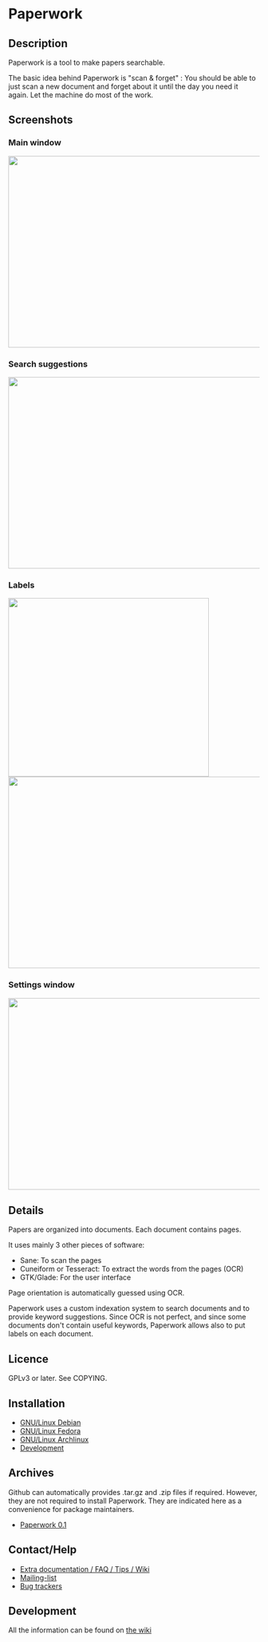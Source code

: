 # Paperwork


## Description

Paperwork is a tool to make papers searchable.

The basic idea behind Paperwork is "scan & forget" : You should be able to just
scan a new document and forget about it until the day you need it again. Let the
machine do most of the work.


## Screenshots

### Main window

<a href="https://raw.github.com/jflesch/paperwork-screenshots/master/0.1/main_window.png">
  <img src="https://raw.github.com/jflesch/paperwork-screenshots/master/0.1/main_window.png" width="512" height="384" />
</a>

### Search suggestions

<a href="https://raw.github.com/jflesch/paperwork-screenshots/master/0.1/suggestions.png">
  <img src="https://raw.github.com/jflesch/paperwork-screenshots/master/0.1/suggestions.png" width="512" height="384" />
</a>

### Labels

<a href="https://raw.github.com/jflesch/paperwork-screenshots/master/0.1/multiple_labels.png">
  <img src="https://raw.github.com/jflesch/paperwork-screenshots/master/0.1/multiple_labels.png" width="402" height="358" />
</a>

<a href="https://raw.github.com/jflesch/paperwork-screenshots/master/0.1/label_edit.png">
  <img src="https://raw.github.com/jflesch/paperwork-screenshots/master/0.1/label_edit.png" width="512" height="384" />
</a>

### Settings window

<a href="https://raw.github.com/jflesch/paperwork-screenshots/master/0.1/settings.png">
  <img src="https://raw.github.com/jflesch/paperwork-screenshots/master/0.1/settings.png" width="512" height="384" />
</a>


## Details

Papers are organized into documents. Each document contains pages.

It uses mainly 3 other pieces of software:

* Sane: To scan the pages
* Cuneiform or Tesseract: To extract the words from the pages (OCR)
* GTK/Glade: For the user interface

Page orientation is automatically guessed using OCR.

Paperwork uses a custom indexation system to search documents and to provide
keyword suggestions. Since OCR is not perfect, and since some documents don't
contain useful keywords, Paperwork allows also to put labels on each document.


## Licence

GPLv3 or later. See COPYING.


## Installation

* [GNU/Linux Debian](doc/install.debian.markdown)
* [GNU/Linux Fedora](doc/install.fedora.markdown)
* [GNU/Linux Archlinux](doc/install.archlinux.markdown)
* [Development](doc/install.devel.markdown)


## Archives

Github can automatically provides .tar.gz and .zip files if required. However,
they are not required to install Paperwork. They are indicated here as a
convenience for package maintainers.

* [Paperwork 0.1](https://github.com/jflesch/paperwork/archive/0.1.tar.gz)


## Contact/Help

* [Extra documentation / FAQ / Tips / Wiki](https://github.com/jflesch/paperwork/wiki)
* [Mailing-list](https://github.com/jflesch/paperwork/wiki/Contact#mailing-list)
* [Bug trackers](https://github.com/jflesch/paperwork/wiki/Contact#bug-trackers)


## Development

All the information can be found on [the wiki](https://github.com/jflesch/paperwork/wiki#for-developers)
